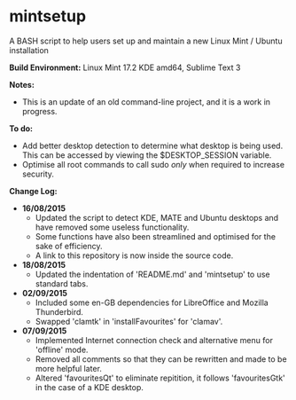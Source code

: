 # mintsetup
A BASH script to help users set up and maintain a new Linux Mint / Ubuntu installation

**Build Environment:** Linux Mint 17.2 KDE amd64, Sublime Text 3

**Notes:**
- This is an update of an old command-line project, and it is a work in progress.

**To do:**
- Add better desktop detection to determine what desktop is being used. This can be accessed by viewing the $DESKTOP_SESSION variable.
- Optimise all root commands to call sudo *only* when required to increase security.

**Change Log:**
- **16/08/2015**
	- Updated the script to detect KDE, MATE and Ubuntu desktops and have removed some useless functionality.
	- Some functions have also been streamlined and optimised for the sake of efficiency.
	- A link to this repository is now inside the source code.
- **18/08/2015**
	- Updated the indentation of 'README.md' and 'mintsetup' to use standard tabs.
- **02/09/2015**
	- Included some en-GB dependencies for LibreOffice and Mozilla Thunderbird.
	- Swapped 'clamtk' in 'installFavourites' for 'clamav'.
- **07/09/2015**
	- Implemented Internet connection check and alternative menu for 'offline' mode.
	- Removed all comments so that they can be rewritten and made to be more helpful later.
	- Altered 'favouritesQt' to eliminate repitition, it follows 'favouritesGtk' in the case of a KDE desktop.